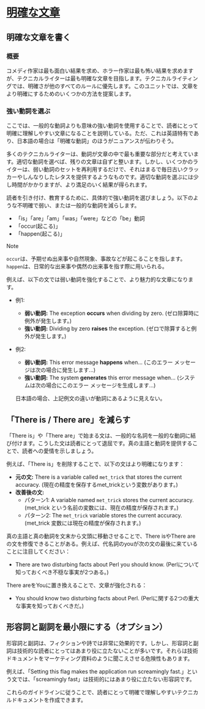 # <a href="https://developers.google.com/tech-writing/one/clear-sentences">明確な文章</a>

## 明確な文章を書く
### 概要
コメディ作家は最も面白い結果を求め、ホラー作家は最も怖い結果を求めますが、テクニカルライターは最も明確な文章を目指します。テクニカルライティングでは、明確さが他のすべてのルールに優先します。このユニットでは、文章をより明確にするためのいくつかの方法を提案します。

### 強い動詞を選ぶ
ここでは、一般的な動詞よりも意味の強い動詞を使用することで、読者にとって明確に理解しやすい文章になることを説明している。ただ、これは英語特有であり、日本語の場合は「明確な動詞」のほうがニュアンスが伝わりそう。

多くのテクニカルライターは、動詞が文章の中で最も重要な部分だと考えています。適切な動詞を選べば、残りの文章は自ずと整います。しかし、いくつかのライターは、弱い動詞のセットを再利用するだけで、それはまるで毎日古いクラッカーやしんなりしたレタスを提供するようなものです。適切な動詞を選ぶには少し時間がかかりますが、より満足のいく結果が得られます。

読者を引き付け、教育するために、具体的で強い動詞を選びましょう。以下のような不明確で弱い、または一般的な動詞を減らします。
- 「is」「are」「am」「was」「were」などの「be」動詞
- 「occur(起こる)」
- 「happen(起こる)」

> [!NOTE]
> `occur`は、予期せぬ出来事や自然現象、事故などが起こることを指します。
> `happen`は、日常的な出来事や偶然の出来事を指す際に用いられる。

例えば、以下の文では弱い動詞を強化することで、より魅力的な文章になります。
- 例1:
  - **弱い動詞:** The exception **occurs** when dividing by zero. (ゼロ除算時に例外が発生します。)
  - **強い動詞:** Dividing by zero **raises** the exception. (ゼロで除算すると例外が発生します。)
- 例2:
  - **弱い動詞:** This error message **happens** when... (このエラー メッセージは次の場合に発生します...)
  - **強い動詞:** The system **generates** this error message when... (システムは次の場合にこのエラー メッセージを生成します...)

  日本語の場合、上記例文の違いが動詞にあるように見えない。

## 「There is / There are」を減らす
「There is」や「There are」で始まる文は、一般的な名詞を一般的な動詞に結び付けます。こうした文は読者にとって退屈です。真の主語と動詞を提供することで、読者への愛情を示しましょう。

例えば、「There is」を削除することで、以下の文はより明確になります：
- **元の文:** There is a variable called `met_trick` that stores the current accuracy. (現在の精度を保存するmet_trickという変数があります。)
- **改善後の文:**
  - パターン1: A variable named `met_trick` stores the current accuracy. (met_trick という名前の変数には、現在の精度が保存されます。)
  - パターン2: The `met_trick` variable stores the current accuracy. (met_trick 変数には現在の精度が保存されます。)

真の主語と真の動詞を文末から文頭に移動させることで、There isやThere areの文を修復できることがある。例えば、代名詞のyouが次の文の最後に来ていることに注目してください：
- There are two disturbing facts about Perl you should know. (Perlについて知っておくべき不穏な事実が2つある。)

There areをYouに置き換えることで、文章が強化される：
- You should know two disturbing facts about Perl. (Perlに関する2つの重大な事実を知っておくべきだ。)

## 形容詞と副詞を最小限にする（オプション）

形容詞と副詞は、フィクションや詩では非常に効果的です。しかし、形容詞と副詞は技術的な読者にとってはあまり役に立たないことが多いです。それらは技術ドキュメントをマーケティング資料のように聞こえさせる危険性もあります。

例えば、「Setting this flag makes the application run screamingly fast.」という文では、「screamingly fast」は技術的にはあまり役に立たない形容詞です。

これらのガイドラインに従うことで、読者にとって明確で理解しやすいテクニカルドキュメントを作成できます。
